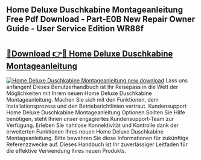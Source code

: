 ## Home Deluxe Duschkabine Montageanleitung Free Pdf Download - Part-E0B New Repair Owner Guide - User Service Edition WR88f

# <h2><a href="http://df8abl.blite.top/?on=Home+Deluxe+Duschkabine+Montageanleitung">🔗Download 👉🔴 Home Deluxe Duschkabine Montageanleitung</a></h2>

[![Home Deluxe Duschkabine Montageanleitung new download](https://i.imgur.com/lujVjoI.png)](http://df8abl.blite.top/?on=Home+Deluxe+Duschkabine+Montageanleitung)
Lass uns anfangen! Dieses Benutzerhandbuch ist Ihr Reisepass in die Welt der Möglichkeiten mit Ihrem neuen Home Deluxe Duschkabine Montageanleitung. Machen Sie sich mit den Funktionen, dem Installationsprozess und den Betriebsrichtlinien vertraut. Kundensupport Home Deluxe Duschkabine Montageanleitung Optionen Sollten Sie Hilfe benötigen, steht Ihnen unser engagiertes Kundensupport-Team zur Verfügung. Erleben Sie nahtlose Konnektivität und Kontrolle dank der erweiterten Funktionen Ihres neuen Home Deluxe Duschkabine Montageanleitung. Bitte bewahren Sie diese Informationen für zukünftige Referenzzwecke auf. Dieses Handbuch ist Ihr zuverlässiger Leitfaden für die effektive Verwendung Ihres neuen Produkts.
